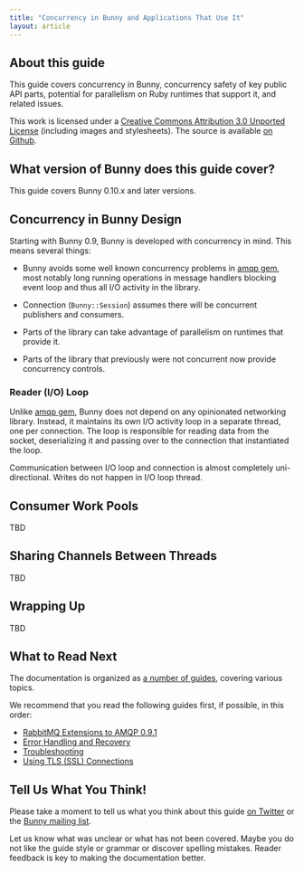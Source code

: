 ```yaml
---
title: "Concurrency in Bunny and Applications That Use It"
layout: article
---
```


## About this guide

This guide covers concurrency in Bunny, concurrency safety
of key public API parts, potential for parallelism on Ruby runtimes
that support it, and related issues.

This work is licensed under a <a rel="license"
href="http://creativecommons.org/licenses/by/3.0/">Creative Commons
Attribution 3.0 Unported License</a> (including images and
stylesheets). The source is available [on
Github](https://github.com/ruby-amqp/rubybunny.info).


## What version of Bunny does this guide cover?

This guide covers Bunny 0.10.x and later versions.


## Concurrency in Bunny Design

Starting with Bunny 0.9, Bunny is developed with concurrency in mind.
This means several things:

 * Bunny avoids some well known concurrency problems in [amqp gem](http://rubyamqp.info),
   most notably long running operations in message handlers blocking event loop and thus all
   I/O activity in the library.

 * Connection (`Bunny::Session`) assumes there will be concurrent publishers
   and consumers.

 * Parts of the library can take advantage of parallelism on runtimes that
   provide it.

 * Parts of the library that previously were not concurrent now provide
   concurrency controls.

### Reader (I/O) Loop

Unlike [amqp gem](http://rubyamqp.info), Bunny does not depend on any
opinionated networking library. Instead, it maintains its own I/O
activity loop in a separate thread, one per connection. The loop is
responsible for reading data from the socket, deserializing it and
passing over to the connection that instantiated the loop.

Communication between I/O loop and connection is almost completely
uni-directional. Writes do not happen in I/O loop thread.



## Consumer Work Pools

TBD


## Sharing Channels Between Threads

TBD


## Wrapping Up

TBD


## What to Read Next

The documentation is organized as [a number of
guides](/articles/guides.html), covering various topics.

We recommend that you read the following guides first, if possible, in
this order:

 * [RabbitMQ Extensions to AMQP 0.9.1](/articles/rabbitmq_extensions.html)
 * [Error Handling and Recovery](/articles/error_handling.html)
 * [Troubleshooting](/articles/troubleshooting.html)
 * [Using TLS (SSL) Connections](/articles/tls.html)



## Tell Us What You Think!

Please take a moment to tell us what you think about this guide [on
Twitter](http://twitter.com/rubyamqp) or the [Bunny mailing
list](https://groups.google.com/forum/#!forum/ruby-amqp).

Let us know what was unclear or what has not been covered. Maybe you
do not like the guide style or grammar or discover spelling
mistakes. Reader feedback is key to making the documentation better.
